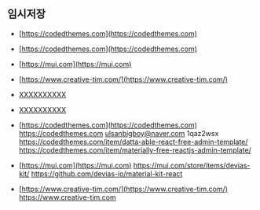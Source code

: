 

## 임시저장
- [https://codedthemes.com](https://codedthemes.com)
- [https://codedthemes.com](https://codedthemes.com)
- [https://mui.com](https://mui.com)
- [https://www.creative-tim.com/](https://www.creative-tim.com/)

- [XXXXXXXXXX](YYYYYYYYYY)
- [XXXXXXXXXX](YYYYYYYYYY)







- [https://codedthemes.com](https://codedthemes.com)
https://codedthemes.com
ulsanbigboy@naver.com
1qaz2wsx
https://codedthemes.com/item/datta-able-react-free-admin-template/
https://codedthemes.com/item/materially-free-reactjs-admin-template/

- [https://mui.com](https://mui.com)
https://mui.com/store/items/devias-kit/
https://github.com/devias-io/material-kit-react

- [https://www.creative-tim.com/](https://www.creative-tim.com/)
https://www.creative-tim.com






